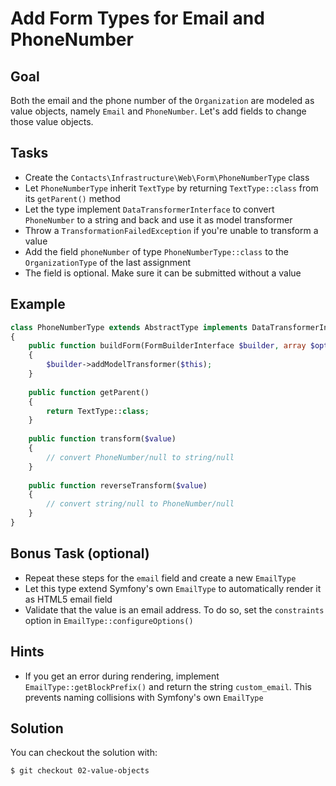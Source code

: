 Add Form Types for Email and PhoneNumber
========================================

Goal
----

Both the email and the phone number of the `Organization` are modeled as value 
objects, namely `Email` and `PhoneNumber`. Let's add fields to change those 
value objects.

Tasks
-----

* Create the `Contacts\Infrastructure\Web\Form\PhoneNumberType` class
* Let `PhoneNumberType` inherit `TextType` by returning `TextType::class` from
  its `getParent()` method
* Let the type implement `DataTransformerInterface` to convert `PhoneNumber` 
  to a string and back and use it as model transformer
* Throw a `TransformationFailedException` if you're unable to transform a value
* Add the field `phoneNumber` of type `PhoneNumberType::class` to the
  `OrganizationType` of the last assignment
* The field is optional. Make sure it can be submitted without a value
  
Example
-------

~~~php
class PhoneNumberType extends AbstractType implements DataTransformerInterface
{
    public function buildForm(FormBuilderInterface $builder, array $options)
    {
        $builder->addModelTransformer($this);
    }
    
    public function getParent()
    {
        return TextType::class;
    }
    
    public function transform($value)
    {
        // convert PhoneNumber/null to string/null
    }
    
    public function reverseTransform($value)
    {
        // convert string/null to PhoneNumber/null
    }
}
~~~
  
Bonus Task (optional)
---------------------

* Repeat these steps for the `email` field and create a new `EmailType`
* Let this type extend Symfony's own `EmailType` to automatically render it
  as HTML5 email field
* Validate that the value is an email address. To do so, set the `constraints` 
  option in `EmailType::configureOptions()`
  
Hints
-----

* If you get an error during rendering, implement `EmailType::getBlockPrefix()` 
  and return the string `custom_email`. This prevents naming collisions with
  Symfony's own `EmailType`
  
Solution
--------

You can checkout the solution with:

    $ git checkout 02-value-objects
